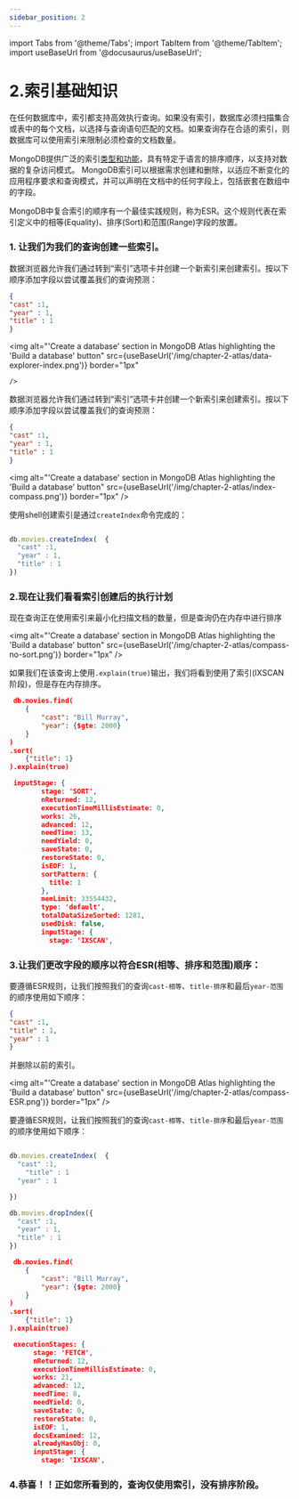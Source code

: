 ```yaml
---
sidebar_position: 2
---
```

import Tabs from '@theme/Tabs';
import TabItem from '@theme/TabItem';
import useBaseUrl from '@docusaurus/useBaseUrl';

# 2.索引基础知识

在任何数据库中，索引都支持高效执行查询。如果没有索引，数据库必须扫描集合或表中的每个文档，以选择与查询语句匹配的文档。如果查询存在合适的索引，则数据库可以使用索引来限制必须检查的文档数量。

MongoDB提供广泛的索引[类型和功能](https://docs.mongodb.com/manual/indexes)，具有特定于语言的排序顺序，以支持对数据的复杂访问模式。 MongoDB索引可以根据需求创建和删除，以适应不断变化的应用程序要求和查询模式，并可以声明在文档中的任何字段上，包括嵌套在数组中的字段。

MongoDB中复合索引的顺序有一个最佳实践规则，称为ESR。这个规则代表在索引定义中的相等(Equality)、排序(Sort)和范围(Range)字段的放置。

### 1. 让我们为我们的查询创建一些索引。

<Tabs>
  <TabItem value="data-explorer" label="Data Explorer" default>


  数据浏览器允许我们通过转到“索引”选项卡并创建一个新索引来创建索引。按以下顺序添加字段以尝试覆盖我们的查询预测：

  ```json
  {
  "cast" :1,
  "year" : 1,
  "title" : 1
}
```


  
   <img
        alt="'Create a database' section in MongoDB Atlas highlighting the 'Build a database' button" 
        src={useBaseUrl('/img/chapter-2-atlas/data-explorer-index.png')}
        border="1px"
    
    />

  

  </TabItem>
  <TabItem value="compass" label="Compass">


  数据浏览器允许我们通过转到“索引”选项卡并创建一个新索引来创建索引。按以下顺序添加字段以尝试覆盖我们的查询预测：

  ```json
  {
  "cast" :1,
  "year" : 1,
  "title" : 1
}
```

   <img
    alt="'Create a database' section in MongoDB Atlas highlighting the 'Build a database' button" 
    src={useBaseUrl('/img/chapter-2-atlas/index-compass.png')}
    border="1px"
/>

 
  </TabItem>
  <TabItem value="shell" label="MongoDB Shell">

使用shell创建索引是通过`createIndex`命令完成的：
```js

db.movies.createIndex(  {
  "cast" :1,
  "year" : 1,
  "title" : 1
})
```


  </TabItem>
</Tabs>

### 2.现在让我们看看索引创建后的执行计划


<Tabs>
  <TabItem value="compass" label="Compass">


 现在查询正在使用索引来最小化扫描文档的数量，但是查询仍在内存中进行排序

   <img
    alt="'Create a database' section in MongoDB Atlas highlighting the 'Build a database' button" 
    src={useBaseUrl('/img/chapter-2-atlas/compass-no-sort.png')}
   border="1px"
/>

 
  </TabItem>
  <TabItem value="shell" label="MongoDB Shell">

如果我们在该查询上使用`.explain(true)`输出，我们将看到使用了索引(IXSCAN阶段)，但是存在内存排序。

```json
 db.movies.find(
	{
    	"cast": "Bill Murray",
    	"year": {$gte: 2000}
	}
)
.sort(
	{"title": 1}
).explain(true)
```
```json
 inputStage: {
        stage: 'SORT',
        nReturned: 12,
        executionTimeMillisEstimate: 0,
        works: 26,
        advanced: 12,
        needTime: 13,
        needYield: 0,
        saveState: 0,
        restoreState: 0,
        isEOF: 1,
        sortPattern: {
          title: 1
        },
        memLimit: 33554432,
        type: 'default',
        totalDataSizeSorted: 1281,
        usedDisk: false,
        inputStage: {
          stage: 'IXSCAN',
  ```

  </TabItem>
</Tabs>

### 3.让我们更改字段的顺序以符合ESR(相等、排序和范围)顺序：

<Tabs>
  <TabItem value="compass" label="Compass">


要遵循ESR规则，让我们按照我们的查询`cast-相等`、`title-排序`和最后`year-范围`的顺序使用如下顺序：

  ```json
{
  "cast" :1,
  "title" : 1,
  "year" : 1
}
```

并删除以前的索引。

   <img
    alt="'Create a database' section in MongoDB Atlas highlighting the 'Build a database' button" 
    src={useBaseUrl('/img/chapter-2-atlas/compass-ESR.png')}
    border="1px"
/>

 
  </TabItem>
  <TabItem value="shell" label="MongoDB Shell">

 要遵循ESR规则，让我们按照我们的查询`cast-相等`、`title-排序`和最后`year-范围`的顺序使用如下顺序：

```js

db.movies.createIndex(  {
  "cast" :1,
    "title" : 1
  "year" : 1

})

db.movies.dropIndex({
  "cast" :1,
  "year" : 1,
  "title" : 1
})
```
```json
 db.movies.find(
	{
    	"cast": "Bill Murray",
    	"year": {$gte: 2000}
	}
)
.sort(
	{"title": 1}
).explain(true)
```
```json
 executionStages: {
      stage: 'FETCH',
      nReturned: 12,
      executionTimeMillisEstimate: 0,
      works: 21,
      advanced: 12,
      needTime: 8,
      needYield: 0,
      saveState: 0,
      restoreState: 0,
      isEOF: 1,
      docsExamined: 12,
      alreadyHasObj: 0,
      inputStage: {
        stage: 'IXSCAN',
```



  </TabItem>
</Tabs>

### 4.恭喜！！正如您所看到的，查询仅使用索引，没有排序阶段。
